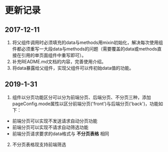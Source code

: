 # 更新记录

## 2017-12-11

1. 将父组件调用时必须填充的data与methods用mixin初始化，解决每次使用组件都必须重写一大段data与methods的问题（需要覆盖的data或methods直接在引用的单页面组件中重写即可）。
2. 补充README.md文档的内容，完善使用介绍。
3. 将data暴露给父组件，实现父组件可以传初始data值的功能。

## 2019-1-31

1. 组件以分页功能区分可以分为前端分页、后端分页、不分页三种，添加pageConfig.mode属性以区分前端分页('front')与后端分页('back')，功能如下：
  * 前端分页可以实现不发送请求自动分页功能
  * 前端分页可以实现不请求自动筛选功能
  * 前端分页请求要求的data格式与 **不分页表格** 相同
2. 不分页表格现支持前端筛选